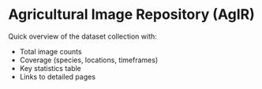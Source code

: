 # Agricultural Image Repository (AgIR)

Quick overview of the dataset collection with:
- Total image counts
- Coverage (species, locations, timeframes)
- Key statistics table
- Links to detailed pages